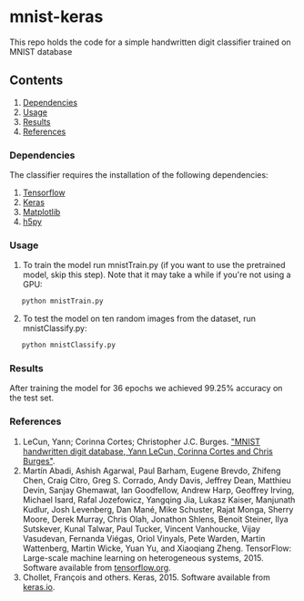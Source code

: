 # mnist-keras

This repo holds the code for a simple handwritten digit classifier trained on MNIST database

## Contents
 1. [Dependencies](#dependencies)
 2. [Usage](#usage)
 3. [Results](#results)
 4. [References](#references)

### Dependencies

The classifier requires the installation of the following dependencies:

1. [Tensorflow](https://www.tensorflow.org/install/)
2. [Keras](https://keras.io/#installation)
3. [Matplotlib](https://matplotlib.org/users/installing.html)
4. [h5py](http://docs.h5py.org/en/latest/build.html)

### Usage

1. To train the model run mnistTrain.py (if you want to use the pretrained model, skip this step). Note that it may take a while if you're not using a GPU:
```bash
   python mnistTrain.py
``` 

2. To test the model on ten random images from the dataset, run mnistClassify.py:
```bash
   python mnistClassify.py
``` 

### Results
After training the model for 36 epochs we achieved 99.25% accuracy on the test set.

### References
1. LeCun, Yann; Corinna Cortes; Christopher J.C. Burges. ["MNIST handwritten digit database, Yann LeCun, Corinna Cortes and Chris Burges"](http://yann.lecun.com/exdb/mnist/).
2. Martín Abadi, Ashish Agarwal, Paul Barham, Eugene Brevdo,
Zhifeng Chen, Craig Citro, Greg S. Corrado, Andy Davis,
Jeffrey Dean, Matthieu Devin, Sanjay Ghemawat, Ian Goodfellow,
Andrew Harp, Geoffrey Irving, Michael Isard, Rafal Jozefowicz, Yangqing Jia,
Lukasz Kaiser, Manjunath Kudlur, Josh Levenberg, Dan Mané, Mike Schuster,
Rajat Monga, Sherry Moore, Derek Murray, Chris Olah, Jonathon Shlens,
Benoit Steiner, Ilya Sutskever, Kunal Talwar, Paul Tucker,
Vincent Vanhoucke, Vijay Vasudevan, Fernanda Viégas,
Oriol Vinyals, Pete Warden, Martin Wattenberg, Martin Wicke,
Yuan Yu, and Xiaoqiang Zheng.
TensorFlow: Large-scale machine learning on heterogeneous systems, 2015. Software available from [tensorflow.org](www.tensorflow.org).
3. Chollet, François and others. Keras, 2015. Software available from [keras.io](keras.io).